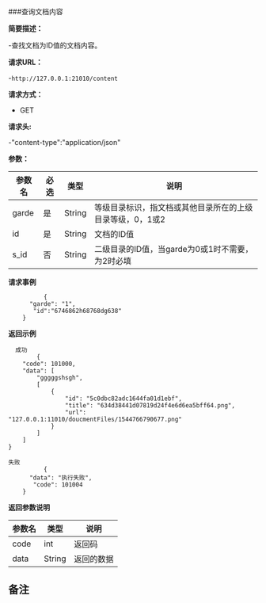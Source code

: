 ###查询文档内容

**简要描述：** 

-查找文档为ID值的文档内容。

**请求URL：** 

-`http://127.0.0.1:21010/content`

**请求方式：**

- GET 

**请求头:**

-"content-type":"application/json"

**参数：** 

| 参数名  | 必选 | 类型     |说明|
| ------ | -------- | -------- |------|
|garde |	是 |	String |	等级目录标识，指文档或其他目录所在的上级目录等级，0，1或2|
|id |	是 |	String |	文档的ID值|
|s_id |	否 |	String |	二级目录的ID值，当garde为0或1时不需要，为2时必填|

**请求事例**

```
          {
      "garde": "1",
       "id":"6746862h68768dg638"
    }
```

 **返回示例**
 
```
  成功
        {
    "code": 101000,
    "data": [
        "gggggshsgh",
        [
            {
                "id": "5c0dbc82adc1644fa01d1ebf",
                "title": "634d38441d07819d24f4e6d6ea5bff64.png",
                "url": "127.0.0.1:11010/doucmentFiles/1544766790677.png"
            }
        ]
    ]
}
```

```   
失败
          {
      "data": "执行失败",
       "code": 101004
    }
```

**返回参数说明**

| 参数名  |   类型     |说明|
| ------ | -------- |------|
| code | int |返回码|
|data|String|返回的数据|

**备注**
-

